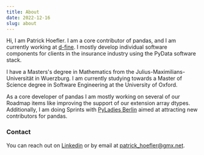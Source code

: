 ```yaml
---
title: About
date: 2022-12-16
slug: about
---
```


Hi, I am Patrick Hoefler. I am a core contributor of pandas, and I am currently
working at [d-fine](https://www.d-fine.com/en/). I mostly develop individual software components
for clients in the insurance industry using the PyData software stack. 

I have a Masters's degree in Mathematics from the Julius-Maximilians-Universität in Wuerzburg. I
am currently studying towards a Master of Science degree in Software Engineering at the University
of Oxford.

As a core developer of pandas I am mostly working on several of our Roadmap items like
improving the support of our extension array dtypes. Additionally, I am doing Sprints with 
[PyLadies Berlin](https://berlin.pyladies.com) aimed at attracting new contributors for pandas.

### Contact

You can reach out on [Linkedin](https://www.linkedin.com/in/patrick-hoefler/)
or by email at <patrick_hoefler@gmx.net>.

